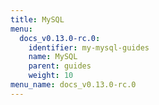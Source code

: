 ```yaml
---
title: MySQL
menu:
  docs_v0.13.0-rc.0:
    identifier: my-mysql-guides
    name: MySQL
    parent: guides
    weight: 10
menu_name: docs_v0.13.0-rc.0
---
```

